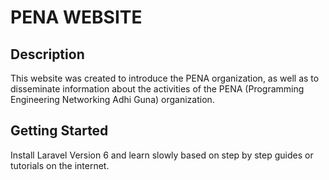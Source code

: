 # PENA WEBSITE

## Description

This website was created to introduce the PENA organization, as well as to disseminate information about the activities of the PENA (Programming Engineering Networking Adhi Guna) organization.

## Getting Started

Install Laravel Version 6 and learn slowly based on step by step guides or tutorials on the internet.

